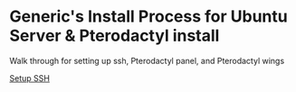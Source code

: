 # Generic's Install Process for Ubuntu Server & Pterodactyl install

Walk through for setting up ssh, Pterodactyl panel, and Pterodactyl wings

[Setup SSH](1-%20Setup%20SSH.md)